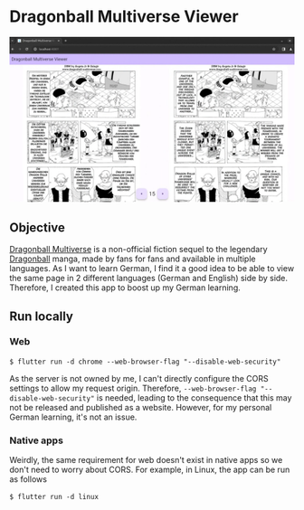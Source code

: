 # Dragonball Multiverse Viewer

![](sample.png)

## Objective

[Dragonball Multiverse](https://www.dragonball-multiverse.com) is a non-official fiction sequel to the legendary [Dragonball](https://en.wikipedia.org/wiki/Dragon_Ball) manga, made by fans for fans and available in multiple languages. As I want to learn German, I find it a good idea to be able to view the same page in 2 different languages (German and English) side by side. Therefore, I created this app to boost up my German learning.

## Run locally

### Web

```shell
$ flutter run -d chrome --web-browser-flag "--disable-web-security"
```

As the server is not owned by me, I can't directly configure the CORS settings to allow my request origin. Therefore, `--web-browser-flag "--disable-web-security"` is needed, leading to the consequence that this may not be released and published as a website. However, for my personal German learning, it's not an issue.

### Native apps

Weirdly, the same requirement for web doesn't exist in native apps so we don't need to worry about CORS. For example, in Linux, the app can be run as follows

```shell
$ flutter run -d linux
```
